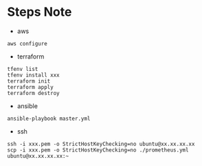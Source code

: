 # Steps Note
* aws
```shell
aws configure
```
* terraform
```shell
tfenv list
tfenv install xxx
terraform init
terraform apply
terraform destroy
```
* ansible
```shell
ansible-playbook master.yml 
```
* ssh
```shell
ssh -i xxx.pem -o StrictHostKeyChecking=no ubuntu@xx.xx.xx.xx
scp -i xxx.pem -o StrictHostKeyChecking=no ./prometheus.yml ubuntu@xx.xx.xx.xx:~
```